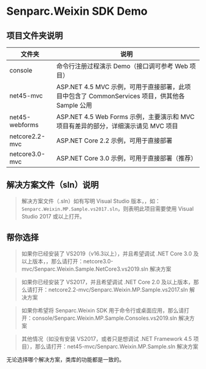 # Senparc.Weixin SDK Demo

## 项目文件夹说明

| 文件夹 | 说明 |
|--------|--------|
|   console             |   命令行注册过程演示 Demo（接口调可参考 Web 项目）
|   net45-mvc           |   ASP.NET 4.5 MVC 示例，可用于直接部署，此项目中包含了 CommonServices 项目，供其他各 Sample 公用
|   net45-webforms      |   ASP.NET 4.5 Web Forms 示例，主要演示和 MVC 项目有差异的部分，详细演示请见 MVC 项目
|   netcore2.2-mvc      |   ASP.NET Core 2.2 示例，可用于直接部署
|   netcore3.0-mvc      |   ASP.NET Core 3.0 示例，可用于直接部署（推荐）

## 解决方案文件（sln）说明

> 解决方案文件（.sln）如有写明 Visual Studio 版本，，如：`Senparc.Weixin.MP.Sample.vs2017.sln`，则表明此项目需要使用 Visual Studio 2017 或以上打开。

## 帮你选择

> 如果你已经安装了 VS2019（v16.3以上），并且希望调试 .NET Core 3.0 及以上版本，，那么请打开：netcore3.0-mvc/Senparc.Weixin.Sample.NetCore3.vs2019.sln 解决方案

> 如果你已经安装了 VS2017，并且希望调试 .NET Core 2.0 及以上版本，那么请打开：netcore2.2-mvc/Senparc.Weixin.MP.Sample.vs2017.sln 解决方案

> 如果你希望将 Senparc.Weixin SDK 用于命令行或桌面应用，那么请打开：console/Senparc.Weixin.MP.Sample.Consoles.vs2019.sln 解决方案

> 其他情况（如没有安装 VS2017，或者只是想调试 .NET Framework 4.5 项目），那么请打开：net45-mvc/Senparc.Weixin.MP.Sample.sln 解决方案

无论选择哪个解决方案，类库的功能都是一致的。

